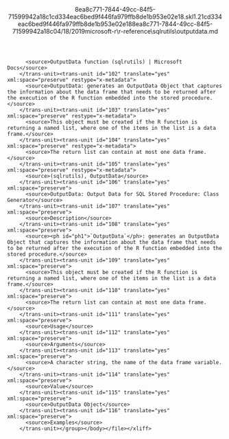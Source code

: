 <?xml version="1.0"?><xliff version="1.2" xmlns="urn:oasis:names:tc:xliff:document:1.2" xmlns:xsi="http://www.w3.org/2001/XMLSchema-instance" xsi:schemaLocation="urn:oasis:names:tc:xliff:document:1.2 xliff-core-1.2-transitional.xsd"><file datatype="xml" original="outputdata.md" source-language="en-US" target-language="en-US"><header><tool tool-id="mdxliff" tool-name="mdxliff" tool-version="1.0-d1654b2" tool-company="Microsoft" /><xliffext:skl_file_name xmlns:xliffext="urn:microsoft:content:schema:xliffextensions">8ea8c771-7844-49cc-84f5-71599942a18c1cd334eac6bed9f446fa979ffb8de1b953e02e18.skl</xliffext:skl_file_name><xliffext:version xmlns:xliffext="urn:microsoft:content:schema:xliffextensions">1.2</xliffext:version><xliffext:ms.openlocfilehash xmlns:xliffext="urn:microsoft:content:schema:xliffextensions">1cd334eac6bed9f446fa979ffb8de1b953e02e18</xliffext:ms.openlocfilehash><xliffext:ms.sourcegitcommit xmlns:xliffext="urn:microsoft:content:schema:xliffextensions">8ea8c771-7844-49cc-84f5-71599942a18c</xliffext:ms.sourcegitcommit><xliffext:ms.lasthandoff xmlns:xliffext="urn:microsoft:content:schema:xliffextensions">04/18/2019</xliffext:ms.lasthandoff><xliffext:ms.openlocfilepath xmlns:xliffext="urn:microsoft:content:schema:xliffextensions">microsoft-r\r-reference\sqlrutils\outputdata.md</xliffext:ms.openlocfilepath></header><body><group id="content" extype="content"><trans-unit id="101" translate="yes" xml:space="preserve" restype="x-metadata">
          <source>OutputData function (sqlrutils) | Microsoft Docs</source>
        </trans-unit><trans-unit id="102" translate="yes" xml:space="preserve" restype="x-metadata">
          <source>OutputData: generates an OutputData Object that captures the information about the data frame that needs to be returned after the execution of the R function embedded into the stored procedure.</source>
        </trans-unit><trans-unit id="103" translate="yes" xml:space="preserve" restype="x-metadata">
          <source>This object must be created if the R function is returning a named list, where one of the items in the list is a data frame.</source>
        </trans-unit><trans-unit id="104" translate="yes" xml:space="preserve" restype="x-metadata">
          <source>The return list can contain at most one data frame.</source>
        </trans-unit><trans-unit id="105" translate="yes" xml:space="preserve" restype="x-metadata">
          <source>(sqlrutils), OutputData</source>
        </trans-unit><trans-unit id="106" translate="yes" xml:space="preserve">
          <source>OutputData: Output Data for SQL Stored Procedure: Class Generator</source>
        </trans-unit><trans-unit id="107" translate="yes" xml:space="preserve">
          <source>Description</source>
        </trans-unit><trans-unit id="108" translate="yes" xml:space="preserve">
          <source><ph id="ph1">`OutputData`</ph>: generates an OutputData Object that captures the information about the data frame that needs to be returned after the execution of the R function embedded into the stored procedure.</source>
        </trans-unit><trans-unit id="109" translate="yes" xml:space="preserve">
          <source>This object must be created if the R function is returning a named list, where one of the items in the list is a data frame.</source>
        </trans-unit><trans-unit id="110" translate="yes" xml:space="preserve">
          <source>The return list can contain at most one data frame.</source>
        </trans-unit><trans-unit id="111" translate="yes" xml:space="preserve">
          <source>Usage</source>
        </trans-unit><trans-unit id="112" translate="yes" xml:space="preserve">
          <source>Arguments</source>
        </trans-unit><trans-unit id="113" translate="yes" xml:space="preserve">
          <source>A character string, the name of the data frame variable.</source>
        </trans-unit><trans-unit id="114" translate="yes" xml:space="preserve">
          <source>Value</source>
        </trans-unit><trans-unit id="115" translate="yes" xml:space="preserve">
          <source>OutputData Object</source>
        </trans-unit><trans-unit id="116" translate="yes" xml:space="preserve">
          <source>Examples</source>
        </trans-unit></group></body></file></xliff>